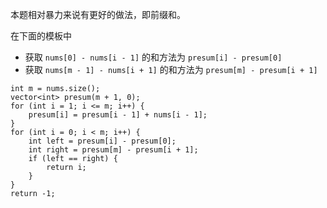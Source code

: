 本题相对暴力来说有更好的做法，即前缀和。

在下面的模板中
- 获取 `nums[0] - nums[i - 1]` 的和方法为 `presum[i] - presum[0]`
- 获取 `nums[m - 1] - nums[i + 1]` 的和方法为 `presum[m] - presum[i + 1]`

```
int m = nums.size();
vector<int> presum(m + 1, 0);
for (int i = 1; i <= m; i++) {
    presum[i] = presum[i - 1] + nums[i - 1];
}
for (int i = 0; i < m; i++) {
    int left = presum[i] - presum[0];
    int right = presum[m] - presum[i + 1];
    if (left == right) {
        return i;
    }
}
return -1;
```